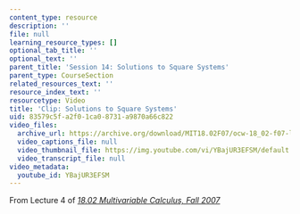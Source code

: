 ```yaml
---
content_type: resource
description: ''
file: null
learning_resource_types: []
optional_tab_title: ''
optional_text: ''
parent_title: 'Session 14: Solutions to Square Systems'
parent_type: CourseSection
related_resources_text: ''
resource_index_text: ''
resourcetype: Video
title: 'Clip: Solutions to Square Systems'
uid: 83579c5f-a2f0-1ca0-8731-a9870a66c822
video_files:
  archive_url: https://archive.org/download/MIT18.02F07/ocw-18_02-f07-lec04_300k.mp4
  video_captions_file: null
  video_thumbnail_file: https://img.youtube.com/vi/YBajUR3EFSM/default.jpg
  video_transcript_file: null
video_metadata:
  youtube_id: YBajUR3EFSM
---
```


From Lecture 4 of [_18.02 Multivariable Calculus, Fall 2007_](/courses/18-02-multivariable-calculus-fall-2007/pages/video-lectures)